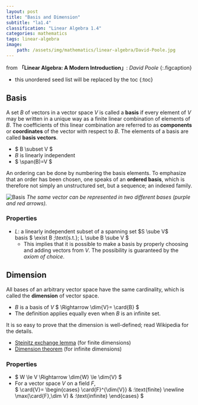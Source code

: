 ```yaml
---
layout: post
title: "Basis and Dimension"
subtitle: "la1.4"
classification: "Linear Algebra 1.4"
categories: mathematics
tags: linear-algebra
image:
    path: /assets/img/mathematics/linear-algebra/David-Poole.jpg
---
```


from **「Linear Algebra: A Modern Introduction」**: _David Poole_
{:.figcaption}

<!--more-->
* this unordered seed list will be replaced by the toc
{:toc}

## Basis

A set $B$ of vectors in a vector space $V$ is called a **basis** if
every element of $V$ may be written in a unique way as a finite linear combination of elements of $B$.
The coefficients of this linear combination are referred to as **components** or **coordinates**
of the vector with respect to $B$. The elements of a basis are called **basis vectors**.

* $ B \subset V $
* $B$ is linearly independent
* $ \span(B)=V $

An ordering can be done by numbering the basis elements.
To emphasize that an order has been chosen, one speaks of an **ordered basis**,
which is therefore not simply an unstructured set, but a sequence; an indexed family.

![Basis](https://upload.wikimedia.org/wikipedia/commons/f/f4/3d_two_bases_same_vector.svg)
_The same vector can be represented in two different bases (purple and red arrows)._


### Properties
* $L$: a linearly independent subset of a spanning set $S \sube V$ <br>
basis $ \exist B \;\text{s.t.}\; L \sube B \sube V $
  + This implies that it is possible to make a basis by properly choosing and adding vectors from $V$.
    The possibility is guaranteed by the _axiom of choice_.


## Dimension

All bases of an arbitrary vector space have the same cardinality, which is called the **dimension** of vector space.
* $B$ is a basis of $V$ $ \Rightarrow \dim{V}= \card{B} $
* The definition applies equally even when $B$ is an infinite set.

It is so easy to prove that the dimension is well-defined; read Wikipedia for the details.
* [Steinitz exchange lemma](https://en.wikipedia.org/wiki/Steinitz_exchange_lemma) (for finite dimensions)
* [Dimension theorem](https://en.wikipedia.org/wiki/Dimension_theorem_for_vector_spaces) (for infinite dimensions)

### Properties
* $ W \le V \Rightarrow \dim{W} \le \dim{V} $
* For a vector space $V$ on a field $F$, <br>
$ \card{V}= \begin{cases}
\card{F}^{\dim{V}} & :\text{finite} \newline
\max(\card{F},\dim V) & :\text{infinite}
\end{cases} $
